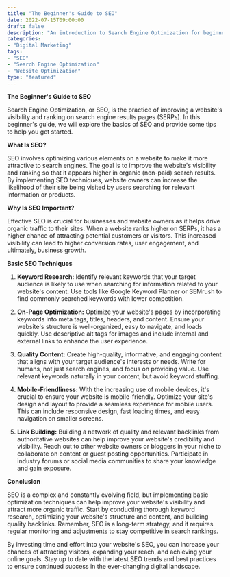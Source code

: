 ```yaml
---
title: "The Beginner's Guide to SEO"
date: 2022-07-15T09:00:00
draft: false
description: "An introduction to Search Engine Optimization for beginners"
categories:
- "Digital Marketing"
tags:
- "SEO"
- "Search Engine Optimization"
- "Website Optimization"
type: "featured"
---
```


**The Beginner's Guide to SEO**

Search Engine Optimization, or SEO, is the practice of improving a website's visibility and ranking on search engine results pages (SERPs). In this beginner's guide, we will explore the basics of SEO and provide some tips to help you get started.

**What Is SEO?**

SEO involves optimizing various elements on a website to make it more attractive to search engines. The goal is to improve the website's visibility and ranking so that it appears higher in organic (non-paid) search results. By implementing SEO techniques, website owners can increase the likelihood of their site being visited by users searching for relevant information or products.

**Why Is SEO Important?**

Effective SEO is crucial for businesses and website owners as it helps drive organic traffic to their sites. When a website ranks higher on SERPs, it has a higher chance of attracting potential customers or visitors. This increased visibility can lead to higher conversion rates, user engagement, and ultimately, business growth.

**Basic SEO Techniques**

1. **Keyword Research:** Identify relevant keywords that your target audience is likely to use when searching for information related to your website's content. Use tools like Google Keyword Planner or SEMrush to find commonly searched keywords with lower competition.

2. **On-Page Optimization:** Optimize your website's pages by incorporating keywords into meta tags, titles, headers, and content. Ensure your website's structure is well-organized, easy to navigate, and loads quickly. Use descriptive alt tags for images and include internal and external links to enhance the user experience.

3. **Quality Content:** Create high-quality, informative, and engaging content that aligns with your target audience's interests or needs. Write for humans, not just search engines, and focus on providing value. Use relevant keywords naturally in your content, but avoid keyword stuffing.

4. **Mobile-Friendliness:** With the increasing use of mobile devices, it's crucial to ensure your website is mobile-friendly. Optimize your site's design and layout to provide a seamless experience for mobile users. This can include responsive design, fast loading times, and easy navigation on smaller screens.

5. **Link Building:** Building a network of quality and relevant backlinks from authoritative websites can help improve your website's credibility and visibility. Reach out to other website owners or bloggers in your niche to collaborate on content or guest posting opportunities. Participate in industry forums or social media communities to share your knowledge and gain exposure.

**Conclusion**

SEO is a complex and constantly evolving field, but implementing basic optimization techniques can help improve your website's visibility and attract more organic traffic. Start by conducting thorough keyword research, optimizing your website's structure and content, and building quality backlinks. Remember, SEO is a long-term strategy, and it requires regular monitoring and adjustments to stay competitive in search rankings.

By investing time and effort into your website's SEO, you can increase your chances of attracting visitors, expanding your reach, and achieving your online goals. Stay up to date with the latest SEO trends and best practices to ensure continued success in the ever-changing digital landscape.
